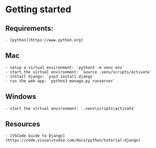 # Getting started

## Requirements:
    - [python](https://www.python.org)

## Mac
    - setup a virtual environment: `python3 -m venv env`
    - start the virtual environment: `source .venv/scripts/activate`
    - install django: `pip3 install django`
    - run the web app: `python3 manage.py runserver`

## Windows
    - start the virtual environment: `.venv\scripts\activate`

## Resources
    - [VSCode Guide to Django](https://code.visualstudio.com/docs/python/tutorial-django)